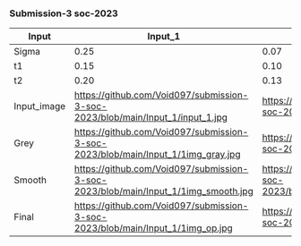 ### Submission-3 soc-2023

|Input      | Input_1                   | Input_2 | Input_3 |
|-----------|---------                  |---------|---------|
|Sigma      |0.25                       |0.07     |0.3      |
|t1         |0.15                       |0.10     |0.10     |
|t2         |0.20                       |0.13     |0.20     |
|Input_image|https://github.com/Void097/submission-3-soc-2023/blob/main/Input_1/input_1.jpg|https://github.com/Void097/submission-3-soc-2023/blob/main/Input_2/input_2.jpg|https://github.com/Void097/submission-3-soc-2023/blob/main/Input_3/input_3.jpg|
|Grey       |https://github.com/Void097/submission-3-soc-2023/blob/main/Input_1/1img_gray.jpg|https://github.com/Void097/submission-3-soc-2023/blob/main/Input_2/2img_gray.jpg|https://github.com/Void097/submission-3-soc-2023/blob/main/Input_3/3img_gray.jpg|
|Smooth     |https://github.com/Void097/submission-3-soc-2023/blob/main/Input_1/1img_smooth.jpg|https://github.com/Void097/submission-3-soc-2023/blob/main/Input_2/2_img_smooth.jpeg|https://github.com/Void097/submission-3-soc-2023/blob/main/Input_3/3img_smooth.jpg|
|Final      |https://github.com/Void097/submission-3-soc-2023/blob/main/Input_1/1img_op.jpg|https://github.com/Void097/submission-3-soc-2023/blob/main/Input_2/2img_op.jpg|https://github.com/Void097/submission-3-soc-2023/blob/main/Input_3/3img_op.jpg|
